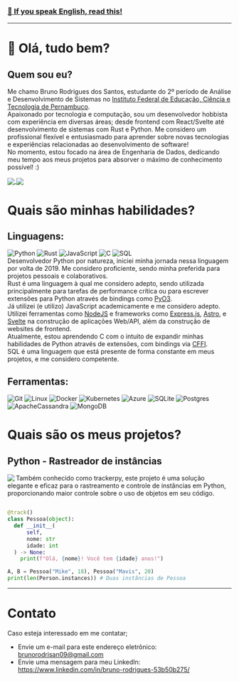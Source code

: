 ### [🏴󠁧󠁢󠁥󠁮󠁧󠁿 If you speak English, read this!](https://github.com/BruDriguezz/BruDriguezz/blob/master/README_ENG.md)
--------------------
# 👋 Olá, tudo bem?

## Quem sou eu?
Me chamo Bruno Rodrigues dos Santos, estudante do 2º período de Análise e Desenvolvimento de Sistemas no [Instituto Federal de Educação, Ciência e Tecnologia de Pernambuco](https://portal.ifpe.edu.br/noticias/tecnologia-em-analise-e-desenvolvimento-de-sistemas-do-ifpe-paulista-recebe-nota-maxima/). 
<br> Apaixonado por tecnologia e computação, sou um desenvolvedor hobbista com experiência em diversas áreas; desde frontend com React/Svelte até desenvolvimento de sistemas com Rust e Python. Me considero um profissional flexível e entusiasmado para aprender sobre novas tecnologias e experiências relacionadas ao desenvolvimento de software!
<br> No momento, estou focado na área de Engenharia de Dados, dedicando meu tempo aos meus projetos para absorver o máximo de conhecimento possível! :)

<a href="https://github.com/BruDriguezz">
  <img align="center" src="https://github-readme-stats.vercel.app/api?username=BruDriguezz&theme=tokyonight&layout=compact&show_icons=true&locale=pt-BR" />
</a>
<a href="https://github.com/BruDriguezz">
  <img align="center" src="https://github-readme-stats.vercel.app/api/top-langs/?username=BruDriguezz&theme=tokyonight&layout=compact&count_private=true&show_icons=true&locale=pt-BR" />
</a>

# Quais são minhas habilidades?
## Linguagens:
![Python](https://img.shields.io/badge/python-3670A0?style=for-the-badge&logo=python&logoColor=ffdd54) ![Rust](https://img.shields.io/badge/rust-%23000000.svg?style=for-the-badge&logo=rust&logoColor=white) ![JavaScript](https://img.shields.io/badge/javascript-%23323330.svg?style=for-the-badge&logo=javascript&logoColor=%23F7DF1E) ![C](https://img.shields.io/badge/c-%2300599C.svg?style=for-the-badge&logo=c&logoColor=white) ![SQL](https://img.shields.io/badge/SQL-005C84?style=for-the-badge&logo=mysql&logoColor=white)
<br> Desenvolvedor Python por natureza, iniciei minha jornada nessa linguagem por volta de 2019. Me considero proficiente, sendo minha preferida para projetos pessoais e colaborativos.
<br> Rust é uma linguagem à qual me considero adepto, sendo utilizada principalmente para tarefas de performance crítica ou para escrever extensões para Python através de bindings como [PyO3](https://github.com/PyO3/pyo3).
<br> Já utilizei (e utilizo) JavaScript academicamente e me considero adepto. Utilizei ferramentas como [NodeJS](https://nodejs.org/en) e frameworks como [Express.js](https://expressjs.com/pt-br/), [Astro](https://astro.build/), e [Svelte](https://svelte.dev/) na construção de aplicações Web/API, além da construção de websites de frontend.
<br> Atualmente, estou aprendendo C com o intuito de expandir minhas habilidades de Python através de extensões, com bindings via [CFFI](https://pypi.org/project/cffi/).
<br> SQL é uma linguagem que está presente de forma constante em meus projetos, e me considero competente.

## Ferramentas:
![Git](https://img.shields.io/badge/git-%23F05033.svg?style=for-the-badge&logo=git&logoColor=white) ![Linux](https://img.shields.io/badge/Linux-FCC624?style=for-the-badge&logo=linux&logoColor=black) ![Docker](https://img.shields.io/badge/docker-%230db7ed.svg?style=for-the-badge&logo=docker&logoColor=white) ![Kubernetes](https://img.shields.io/badge/kubernetes-%23326ce5.svg?style=for-the-badge&logo=kubernetes&logoColor=white) ![Azure](https://img.shields.io/badge/azure-%230072C6.svg?style=for-the-badge&logo=microsoftazure&logoColor=white) ![SQLite](https://img.shields.io/badge/sqlite-%2307405e.svg?style=for-the-badge&logo=sqlite&logoColor=white) ![Postgres](https://img.shields.io/badge/postgres-%23316192.svg?style=for-the-badge&logo=postgresql&logoColor=white) ![ApacheCassandra](https://img.shields.io/badge/cassandra-%231287B1.svg?style=for-the-badge&logo=apache-cassandra&logoColor=white) ![MongoDB](https://img.shields.io/badge/MongoDB-%234ea94b.svg?style=for-the-badge&logo=mongodb&logoColor=white)


# Quais são os meus projetos?
## Python - Rastreador de instâncias
<a href="https://github.com/BruDriguezz/instance_tracker">
  <img align="left" src="https://github-readme-stats.vercel.app/api/pin/?username=BruDriguezz&theme=tokyonight&show_icons=true&locale=pt-BR&repo=instance_tracker" />
</a>
Também conhecido como trackerpy, este projeto é uma solução elegante e eficaz para o rastreamento e controle de instâncias em Python, proporcionando maior controle sobre o uso de objetos em seu código. 

```py

@track()
class Pessoa(object):
  def __init__(
      self,
      nome: str
      idade: int
  ) -> None:
    print(f"Olá, {nome}! Você tem {idade} anos!")

A, B = Pessoa("Mike", 18), Pessoa("Mavis", 20)
print(len(Person.instances)) # Duas instâncias de Pessoa
```

----- 
# Contato
Caso esteja interessado em me contatar;

- Envie um e-mail para este endereço eletrônico: brunorodrisan09@gmail.com
- Envie uma mensagem para meu LinkedIn: https://www.linkedin.com/in/bruno-rodrigues-53b50b275/
